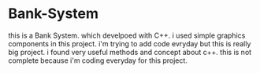 # Bank-System
this is a Bank System. which develpoed with C++.
i used simple graphics components in this project.
i'm trying to add code evryday but this is really big project.
i found very useful methods and concept about c++.
this is not complete because i'm coding everyday for this project.
